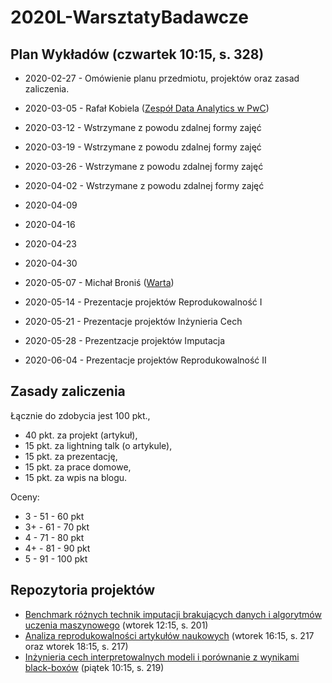 # 2020L-WarsztatyBadawcze

## Plan Wykładów (czwartek 10:15, s. 328)

* 2020-02-27 - Omówienie planu przedmiotu, projektów oraz zasad zaliczenia.

* 2020-03-05 - Rafał Kobiela ([Zespół Data Analytics w PwC](https://www.pwc.pl/pl/kariera/hello-world-data-analytics.html))

* 2020-03-12 - Wstrzymane z powodu zdalnej formy zajęć

* 2020-03-19 - Wstrzymane z powodu zdalnej formy zajęć

* 2020-03-26 - Wstrzymane z powodu zdalnej formy zajęć

* 2020-04-02 - Wstrzymane z powodu zdalnej formy zajęć

* 2020-04-09 

* 2020-04-16 

* 2020-04-23

* 2020-04-30 

* 2020-05-07 - Michał Broniś ([Warta](https://www.warta.pl/))

* 2020-05-14 - Prezentacje projektów Reprodukowalność I

* 2020-05-21 - Prezentacje projektów Inżynieria Cech

* 2020-05-28 - Prezentzacje projektów Imputacja 

* 2020-06-04 - Prezentacje projektów Reprodukowalność II


## Zasady zaliczenia

Łącznie do zdobycia jest 100 pkt., 
- 40 pkt. za projekt (artykuł),
- 15 pkt. za lightning talk (o artykule),
- 15 pkt. za prezentację,
- 15 pkt. za prace domowe,
- 15 pkt. za wpis na blogu.

Oceny:
- 3 - 51 - 60 pkt
- 3+ - 61 - 70 pkt
- 4 - 71 - 80 pkt
- 4+ - 81 - 90 pkt
- 5 - 91 - 100 pkt


## Repozytoria projektów

- [Benchmark różnych technik imputacji brakujących danych i algorytmów uczenia maszynowego](https://github.com/mini-pw/2020L-WarsztatyBadawcze-Imputacja) (wtorek 12:15, s. 201)
- [Analiza reprodukowalności artykułów naukowych](https://github.com/mini-pw/2020L-WarsztatyBadawcze-Reprodukowalnosc) (wtorek 16:15, s. 217 oraz wtorek 18:15, s. 217)
- [Inżynieria cech interpretowalnych modeli i porównanie z wynikami black-boxów](https://github.com/mini-pw/2020L-WarsztatyBadawcze-InzynieriaCech) (piątek 10:15, s. 219)


